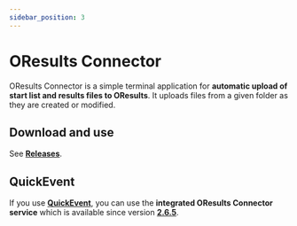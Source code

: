 ```yaml
---
sidebar_position: 3
---
```


# OResults Connector

OResults Connector is a simple terminal application for **automatic upload of start list and results files to OResults**. It uploads files from a given folder as they are created or modified.

## Download and use
See **[Releases](https://github.com/oresults/oresults-connector/releases)**.

## QuickEvent

If you use **[QuickEvent](https://github.com/Quick-Event/quickbox)**, you can use the **integrated OResults Connector service** which is available since version **[2.6.5](https://github.com/Quick-Event/quickbox/releases/tag/QE-v2.6.5)**.
